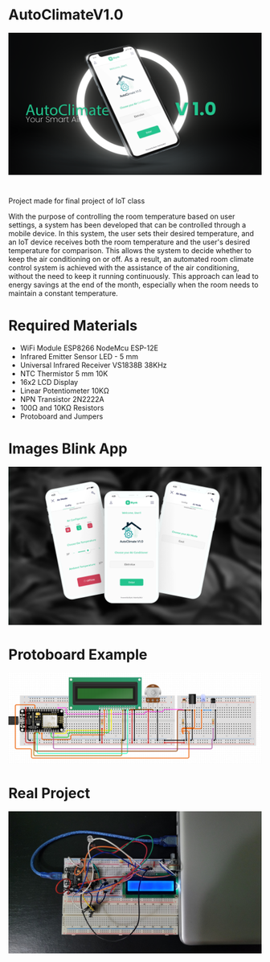 # AutoClimateV1.0

![Project Logo](https://github.com/MatheusBecali/AutoClimateV1.0/blob/main/Images/Publi.png)

# 
Project made for final project of IoT class

With the purpose of controlling the room temperature based on user settings, a system has been developed that can be controlled through a mobile device. In this system, the user sets their desired temperature, and an IoT device receives both the room temperature and the user's desired temperature for comparison. This allows the system to decide whether to keep the air conditioning on or off. As a result, an automated room climate control system is achieved with the assistance of the air conditioning, without the need to keep it running continuously. This approach can lead to energy savings at the end of the month, especially when the room needs to maintain a constant temperature.

# Required Materials
- WiFi Module ESP8266 NodeMcu ESP-12E
- Infrared Emitter Sensor LED - 5 mm
- Universal Infrared Receiver VS1838B 38KHz
- NTC Thermistor 5 mm 10K
- 16x2 LCD Display
- Linear Potentiometer 10KΩ
- NPN Transistor 2N2222A
- 100Ω and 10KΩ Resistors
- Protoboard and Jumpers

# Images Blink App

![Blink App](https://github.com/MatheusBecali/AutoClimateV1.0/blob/main/Images/AppDesign.png)

# Protoboard Example

![Protoboard](https://github.com/MatheusBecali/AutoClimateV1.0/blob/main/Images/Projeto.png)

# Real Project

![Real Project](https://github.com/MatheusBecali/AutoClimateV1.0/blob/main/Images/20220815_223559.jpg)
